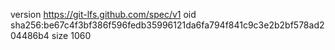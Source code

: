 version https://git-lfs.github.com/spec/v1
oid sha256:be67c4f3bf386f596fedb35996121da6fa794f841c9c3e2b2bf578ad204486b4
size 1060
